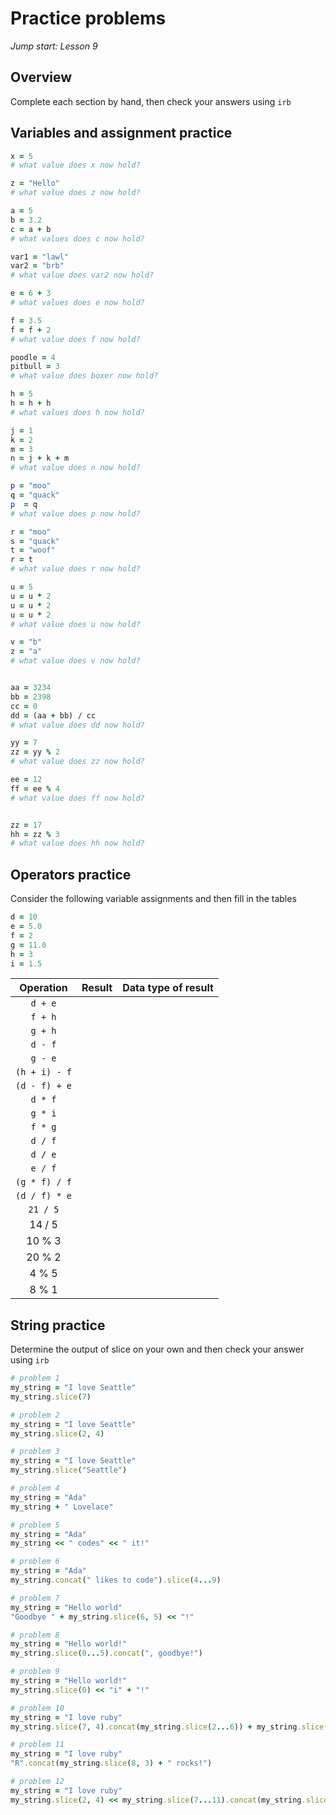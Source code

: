 # Practice problems
_Jump start: Lesson 9_

## Overview
Complete each section by hand, then check your answers using `irb`

## Variables and assignment practice

```ruby
x = 5
# what value does x now hold?

z = "Hello"
# what value does z now hold?

a = 5
b = 3.2
c = a + b
# what values does c now hold?

var1 = "lawl"
var2 = "brb"
# what value does var2 now hold?

e = 6 + 3
# what values does e now hold?

f = 3.5
f = f + 2
# what value does f now hold?

poodle = 4
pitbull = 3
# what value does boxer now hold?

h = 5
h = h + h
# what values does h now hold?

j = 1
k = 2
m = 3
n = j + k + m
# what value does n now hold?

p = "moo"
q = "quack"
p  = q
# what value does p now hold?

r = "moo"
s = "quack"
t = "woof"
r = t
# what value does r now hold?

u = 5
u = u * 2
u = u * 2
u = u * 2
# what value does u now hold?

v = "b"
z = "a"
# what value does v now hold?


aa = 3234
bb = 2398
cc = 0
dd = (aa + bb) / cc
# what value does dd now hold?

yy = 7
zz = yy % 2
# what value does zz now hold?

ee = 12
ff = ee % 4
# what value does ff now hold?


zz = 17
hh = zz % 3
# what value does hh now hold?
```

## Operators practice
Consider the following variable assignments and then fill in the tables

```ruby
d = 10
e = 5.0
f = 2
g = 11.0
h = 3
i = 1.5
```

| Operation | Result | Data type of result |
| :---: | :---:| :---: |
| `d + e` | | |
| `f + h` | | |
| `g + h` | | |
| `d - f` | | |
| `g - e` | | |
| `(h + i) - f` | | |
| `(d - f) + e` | | |
| `d * f` | | | |
| `g * i` | | | |
| `f * g` | | | |
| `d / f` | | | |
| `d / e` | | | |
| `e / f` | | | |
| `(g * f) / f` | | | |
| `(d / f) * e` | | | |
| `21 / 5` | | | |
| 14 / 5 | | | |
| 10 % 3 | | | |
| 20 % 2 | | | |
| 4 % 5 | | | |
| 8 % 1 | | | |

## String practice
Determine the output of slice on your own and then check your answer using `irb`
 
```ruby
# problem 1
my_string = "I love Seattle"
my_string.slice(7) 

# problem 2
my_string = "I love Seattle"
my_string.slice(2, 4)

# problem 3
my_string = "I love Seattle"
my_string.slice("Seattle")

# problem 4
my_string = "Ada"
my_string + " Lovelace"

# problem 5
my_string = "Ada"
my_string << " codes" << " it!"

# problem 6
my_string = "Ada"
my_string.concat(" likes to code").slice(4...9)

# problem 7
my_string = "Hello world"
"Goodbye " + my_string.slice(6, 5) << "!"

# problem 8
my_string = "Hello world!"
my_string.slice(0...5).concat(", goodbye!")

# problem 9
my_string = "Hello world!"
my_string.slice(0) << "i" + "!"

# problem 10
my_string = "I love ruby"
my_string.slice(7, 4).concat(my_string.slice(2...6)) + my_string.slice(0)

# problem 11
my_string = "I love ruby"
"R".concat(my_string.slice(8, 3) + " rocks!")

# problem 12
my_string = "I love ruby"
my_string.slice(2, 4) << my_string.slice(7...11).concat(my_string.slice(2...6))
``` 
